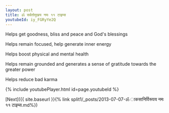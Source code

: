 ```yaml
---
layout: post
title: ॐ सर्वतोमुखय नमः ११ टाइम्स
youtubeId: iy_FGRyYe2Q
---
```

 
 
Helps get goodness, bliss and peace and God's blessings
 
Helps remain focused, help generate inner energy 
 
Helps boost physical and mental health 
 
Helps remain grounded and generates a sense of gratitude towards the greater power 
 
Helps reduce bad karma
 
 
 
 


{% include youtubePlayer.html id=page.youtubeId %}
 
[Next]({{ site.baseurl }}{% link  split1/_posts/2013-07-07-ॐ ाकसानिर्विरूपय नमः ११ टाइम्स.md%})
 
